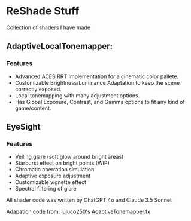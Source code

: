 # ReShade Stuff
Collection of shaders I have made

## AdaptiveLocalTonemapper:
### Features
* Advanced ACES RRT Implementation for a cinematic color pallete.
* Customizable Brightness/Luminance Adaptation to keep the scene correctly exposed.
* Local tonemapping with many adjustment options.
* Has Global Exposure, Contrast, and Gamma options to fit any kind of game/content.

## EyeSight
### Features
* Veiling glare (soft glow around bright areas)
* Starburst effect on bright points (WIP)
* Chromatic aberration simulation
* Adaptive exposure adjustment
* Customizable vignette effect
* Spectral filtering of glare

All shader code was written by ChatGPT 4o and Claude 3.5 Sonnet

Adapation code from: [luluco250's AdaptiveTonemapper.fx](https://github.com/luluco250/FXShaders/blob/master/Shaders/AdaptiveTonemapper.fx)
